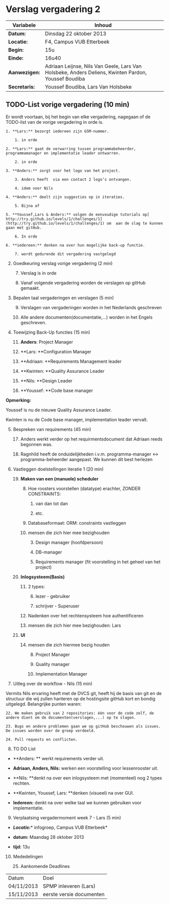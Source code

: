 # Verslag vergadering 2 

Variabele	|Inhoud
---		|---
**Datum:**	|Dinsdag 22 oktober 2013
**Locatie:**	|F4, Campus VUB Etterbeek
**Begin:**	|15u
**Einde:** 	|16u40
**Aanwezigen:**	|Adriaan Leijnse, Nils Van Geele, Lars Van Holsbeke, Anders Deliens, Kwinten Pardon, Youssef Boudiba
**Secretaris:**	|Youssef Boudiba, Lars Van Holsbeke

## TODO-List vorige vergadering (10 min)

Er wordt voortaan, bij het begin van elke vergadering, nagegaan of de TODO-list van de vorige vergadering in orde is.

    1. **Lars:** bezorgt iedereen zijn GSM-nummer.

        1. in orde

    2. **Lars:** gaat de verwarring tussen programmabeheerder, programmamanager en implementatie leader ontwarren.

        2. in orde

    3. **Anders:** zorgt voor het logo van het project.

        3. Anders heeft  via een contact 2 logo’s ontvangen.

        4. idem voor Nils

    4. **Anders:** deelt zijn suggesties op in iteraties.

        5. Bijna af

    5. **Youssef,Lars & Anders:** volgen de eenvoudige tutorials op[ http://try.github.io/levels/1/challenges/1](http://try.github.io/levels/1/challenges/1) om  aan de slag te kunnen gaan met gitHub.

        6. In orde

    6. **iedereen:** denken na over hun mogelijke back-up functie.

        7. wordt gedurende dit vergadering vastgelegd

2. Goedkeuring  verslag vorige vergadering (2 min)

    7. Verslag is in orde

    8. Vanaf volgende vergadering worden de verslagen op gitHub gemaakt.

3. Bepalen taal vergaderingen en verslagen (5 min)

    9. Verslagen van vergaderingen worden in het Nederlands geschreven

    10. Alle andere documenten(documentatie,...) worden in het Engels geschreven.

4. Toewijzing Back-Up functies (15 min)

    11. **Anders**:	Project Manager

    12. **Lars:		**Configuration Manager

    13. **Adriaan:	**Requirements Management leader

    14. **Kwinten:	**Quality Assurance Leader 

    15. **Nils:		**Design Leader 

    16. **Youssef:	**Code base manager

**Opmerking:** 

Youssef is nu de nieuwe Quality Assurance Leader.

Kwinten is nu de Code base manager, implementation leader vervalt.

5. Bespreken van requirements (45 min)

    17. Anders werkt verder op het requirmentsdocument dat Adriaan reeds begonnen was.

    18. Ragnhild heeft de onduidelijkheden i.v.m. programma-manager <-> programma-beheerder aangepast. We kunnen dit best herlezen 

6. Vastleggen doelstellingen iteratie 1 (20 min)

    19. **Maken van een (manuele) scheduler**

        8. Hoe roosters voorstellen (datatype) erachter, ZONDER CONSTRAINTS: 

            1. van dan tot dan

            2. etc.

        9. Databaseformaat: ORM: constraints vastleggen

        10. mensen die zich hier mee bezighouden

            3. Design manager (hoofdpersoon)

            4. DB-manager

            5. Requirements manager (fit voorstelling in het geheel van het project)

    20. **Inlogsysteem(Basis)**

        11. 2 types:

            6. lezer - gebruiker

            7. schrijver - Superuser

        12. Nadenken over het rechtensysteem hoe authentificeren

        13. mensen die zich hier mee bezighouden: Lars

    21. **UI**

        14. mensen die zich hiermee bezig houden

            8. Project Manager

            9. Quality manager

            10. Implementation Manager

7. Uitleg over de workflow - Nils (15 min)

Vermits Nils ervaring heeft met de DVCS git, heeft hij de basis van git en de structuur die wij zullen hanteren op de hostingsite gitHub kort en bondig uitgelegd. Belangrijke punten waren: 

    22. We maken gebruik van 2 repositories: één voor de code zelf, de andere dient om de documenten(verslagen,...) op te slagen.

    23. Bugs en andere problemen gaan we op gitHub beschouwen als issues. De issues worden over de groep verdeeld. 

    24. Pull requests en conflicten.

8. TO DO List

* **Anders: ** werkt requirements verder uit.

* **Adriaan, Anders, Nils:** werken een voorstelling voor lessenrooster uit.

* **Nils: **denkt na over een inlogsysteem met (momenteel) nog 2 types rechten.

* **Kwinten, Youssef, Lars: **denken (visueel) na over GUI.

* **Iedereen:** denkt na over welke taal we kunnen gebruiken voor implementatie.

9. Verplaatsing vergadermoment week 7 - Lars (5 min)

* **_Locatie:_*** 	infogroep, Campus VUB Etterbeek*

* **datum:** 	Maandag 28 oktober 2013

* **tijd:** 		13u

10. Mededelingen

    25. Aankomende Deadlines	

<table>
  <tr>
    <td>Datum</td>
    <td>Doel</td>
  </tr>
  <tr>
    <td>04/11/2013</td>
    <td>SPMP inleveren (Lars)</td>
  </tr>
  <tr>
    <td>15/11/2013</td>
    <td>eerste versie documenten</td>
  </tr>
</table>


